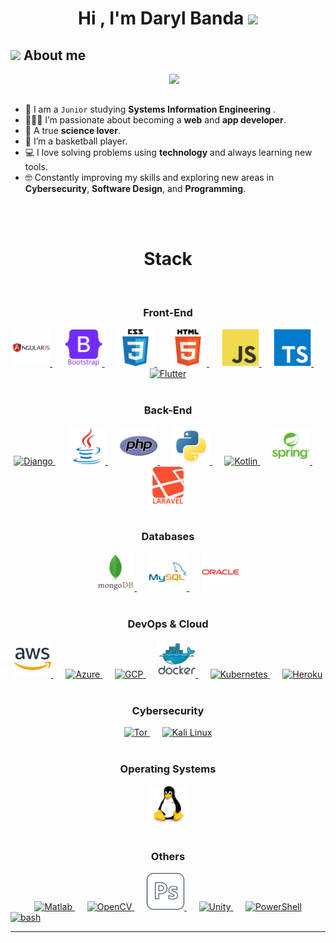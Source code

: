 <h1 align="center">Hi , I'm Daryl Banda <img src="https://media.giphy.com/media/hvRJCLFzcasrR4ia7z/giphy.gif" width="35"></h1>


	
## <picture><img src = "https://github.com/7oSkaaa/7oSkaaa/blob/main/Images/about_me.gif?raw=true" width = 50px></picture> About me

<picture> <img align="right" src="https://github.com/7oSkaaa/7oSkaaa/blob/main/Images/Right_Side.gif?raw=true" width = 250px></picture>

<br><br>

- :school: I am a `Junior` studying **Systems Information Engineering** .
- 👩🏻‍💻 I’m passionate about becoming a **web** and **app developer**.
- 🔬 A true **science lover**.
- 🏀 I’m a basketball player.
- :computer: I love solving problems using **technology** and always learning new tools.
- :nerd_face: Constantly improving my skills and exploring new areas in **Cybersecurity**, **Software Design**, and **Programming**.

<br>
 <br>


  <!-- STACK -->
<div align="center" width="100">
  <h1>Stack</h1>
  
  <!-- Front-End -->
  </br>
  <h3>Front-End</h3>
  <a href="https://angular.io" target="_blank">
    <img src="https://raw.githubusercontent.com/devicons/devicon/master/icons/angularjs/angularjs-original-wordmark.svg" width="60px" alt="Angular">
  </a>
  &nbsp;&nbsp;&nbsp;&nbsp;
  <a href="https://getbootstrap.com" target="_blank">
    <img src="https://raw.githubusercontent.com/devicons/devicon/master/icons/bootstrap/bootstrap-plain-wordmark.svg" width="60px" alt="Bootstrap">
  </a>
  &nbsp;&nbsp;&nbsp;&nbsp;
  <a href="https://www.w3schools.com/css/" target="_blank">
    <img src="https://raw.githubusercontent.com/devicons/devicon/master/icons/css3/css3-original-wordmark.svg" width="60px" alt="CSS3">
  </a>
  &nbsp;&nbsp;&nbsp;&nbsp;
  <a href="https://www.w3.org/html/" target="_blank">
    <img src="https://raw.githubusercontent.com/devicons/devicon/master/icons/html5/html5-original-wordmark.svg" width="60px" alt="HTML5">
  </a>
  &nbsp;&nbsp;&nbsp;&nbsp;
  <a href="https://developer.mozilla.org/en-US/docs/Web/JavaScript" target="_blank">
    <img src="https://raw.githubusercontent.com/devicons/devicon/master/icons/javascript/javascript-original.svg" width="60px" alt="JavaScript">
  </a>
  &nbsp;&nbsp;&nbsp;&nbsp;
  <a href="https://www.typescriptlang.org/" target="_blank">
    <img src="https://raw.githubusercontent.com/devicons/devicon/master/icons/typescript/typescript-original.svg" width="60px" alt="TypeScript">
  </a>
  &nbsp;&nbsp;&nbsp;&nbsp;
  <a href="https://flutter.dev" target="_blank">
    <img src="https://www.vectorlogo.zone/logos/flutterio/flutterio-icon.svg" width="60px" alt="Flutter">
  </a>

  </br>

  <!-- Back-End -->
  </br>
  <h3>Back-End</h3>
  <a href="https://www.djangoproject.com/" target="_blank">
    <img src="https://img.icons8.com/ios/40/000000/django.png" width="60px" alt="Django">
  </a>
  &nbsp;&nbsp;&nbsp;&nbsp;
  <a href="https://www.java.com" target="_blank">
    <img src="https://raw.githubusercontent.com/devicons/devicon/master/icons/java/java-original.svg" width="60px" alt="Java">
  </a>
  &nbsp;&nbsp;&nbsp;&nbsp;
  <a href="https://www.php.net" target="_blank">
    <img src="https://raw.githubusercontent.com/devicons/devicon/master/icons/php/php-original.svg" width="60px" alt="PHP">
  </a>
  &nbsp;&nbsp;&nbsp;&nbsp;
  <a href="https://python.org" target="_blank">
    <img src="https://raw.githubusercontent.com/devicons/devicon/master/icons/python/python-original.svg" width="60px" alt="Python">
  </a>
  &nbsp;&nbsp;&nbsp;&nbsp;
  <a href="https://kotlinlang.org" target="_blank">
    <img src="https://www.vectorlogo.zone/logos/kotlinlang/kotlinlang-icon.svg" width="60px" alt="Kotlin">
  </a>
  &nbsp;&nbsp;&nbsp;&nbsp;
  <a href="https://spring.io/projects/spring-boot" target="_blank">
    <img src="https://raw.githubusercontent.com/devicons/devicon/master/icons/spring/spring-original-wordmark.svg" width="60px" alt="Spring Boot">
  </a>
  &nbsp;&nbsp;&nbsp;&nbsp;
  <a href="https://laravel.com" target="_blank">
    <img src="https://raw.githubusercontent.com/devicons/devicon/master/icons/laravel/laravel-plain-wordmark.svg" width="60px" alt="Laravel">
  </a>

  </br>

  <!-- Databases -->
  </br>
  <h3>Databases</h3>
  <a href="https://www.mongodb.com/" target="_blank">
    <img src="https://raw.githubusercontent.com/devicons/devicon/master/icons/mongodb/mongodb-original-wordmark.svg" width="60px" alt="MongoDB">
  </a>
  &nbsp;&nbsp;&nbsp;&nbsp;
  <a href="https://www.mysql.com/" target="_blank">
    <img src="https://raw.githubusercontent.com/devicons/devicon/master/icons/mysql/mysql-original-wordmark.svg" width="60px" alt="MySQL">
  </a>
  &nbsp;&nbsp;&nbsp;&nbsp;
  <a href="https://www.oracle.com/" target="_blank">
    <img src="https://raw.githubusercontent.com/devicons/devicon/master/icons/oracle/oracle-original.svg" width="60px" alt="Oracle">
  </a>

  </br>

  <!-- DevOps & Cloud -->
  </br>
  <h3>DevOps & Cloud</h3>
  <a href="https://aws.amazon.com" target="_blank">
    <img src="https://raw.githubusercontent.com/devicons/devicon/master/icons/amazonwebservices/amazonwebservices-original-wordmark.svg" width="60px" alt="AWS">
  </a>
  &nbsp;&nbsp;&nbsp;&nbsp;
  <a href="https://azure.microsoft.com/en-in/" target="_blank">
    <img src="https://www.vectorlogo.zone/logos/microsoft_azure/microsoft_azure-icon.svg" width="60px" alt="Azure">
  </a>
  &nbsp;&nbsp;&nbsp;&nbsp;
  <a href="https://cloud.google.com" target="_blank">
    <img src="https://www.vectorlogo.zone/logos/google_cloud/google_cloud-icon.svg" width="60px" alt="GCP">
  </a>
  &nbsp;&nbsp;&nbsp;&nbsp;
  <a href="https://www.docker.com/" target="_blank">
    <img src="https://raw.githubusercontent.com/devicons/devicon/master/icons/docker/docker-original-wordmark.svg" width="60px" alt="Docker">
  </a>
  &nbsp;&nbsp;&nbsp;&nbsp;
  <a href="https://kubernetes.io" target="_blank">
    <img src="https://www.vectorlogo.zone/logos/kubernetes/kubernetes-icon.svg" width="60px" alt="Kubernetes">
  </a>
  &nbsp;&nbsp;&nbsp;&nbsp;
  <a href="https://heroku.com" target="_blank">
    <img src="https://www.vectorlogo.zone/logos/heroku/heroku-icon.svg" width="60px" alt="Heroku">
  </a>

  </br>

  <!-- Cybersecurity -->
  </br>
  <h3>Cybersecurity</h3>
  <a href="https://www.torproject.org/" target="_blank">
    <img src="https://img.shields.io/badge/Tor_Browser-7D4698?style=for-the-badge&logo=Tor-Browser&logoColor=white" width="60px" alt="Tor">
  </a>
  &nbsp;&nbsp;&nbsp;&nbsp;
  <a href="https://www.kali.org/" target="_blank">
    <img src="https://www.vectorlogo.zone/logos/kali-linux/kali-linux-icon.svg" width="60px" alt="Kali Linux">
  </a>

  </br>

  <!-- Operating Systems -->
  </br>
  <h3>Operating Systems</h3>
  <a href="https://www.linux.org/" target="_blank">
    <img src="https://raw.githubusercontent.com/devicons/devicon/master/icons/linux/linux-original.svg" width="60px" alt="Linux">
  </a>

  </br>

  <!-- Others -->
  </br>
  <h3>Others</h3>
  <a href="https://www.mathworks.com/" target="_blank">
    <img src="https://img.icons8.com/fluency/48/000000/matlab.png" width="60px" alt="Matlab">
  </a>
  &nbsp;&nbsp;&nbsp;&nbsp;
  <a href="https://opencv.org/" target="_blank">
    <img src="https://www.vectorlogo.zone/logos/opencv/opencv-icon.svg" width="60px" alt="OpenCV">
  </a>
  &nbsp;&nbsp;&nbsp;&nbsp;
  <a href="https://www.photoshop.com/en" target="_blank">
    <img src="https://raw.githubusercontent.com/devicons/devicon/master/icons/photoshop/photoshop-line.svg" width="60px" alt="Photoshop">
  </a>
  &nbsp;&nbsp;&nbsp;&nbsp;
  <a href="https://www.unity.com/" target="_blank">
    <img src="https://www.vectorlogo.zone/logos/unity3d/unity3d-icon.svg" width="60px" alt="Unity">
  </a>
  &nbsp;&nbsp;&nbsp;&nbsp;
  <a href="https://docs.microsoft.com/en-us/powershell/" target="_blank">
    <img src="https://upload.wikimedia.org/wikipedia/commons/thumb/4/44/PowerShell_Logo_16.svg/1024px-PowerShell_Logo_16.svg.png" width="60px" alt="PowerShell">
  </a>

</div>

  <a href="https://www.gnu.org/software/bash/" target="_blank">
    <img src="https://upload.wikimedia.org/wikipedia/commons/2/29/Bash_Logo_Colored.svg" alt="bash" width="40" height="40"/>
  </a>
</p>



------
